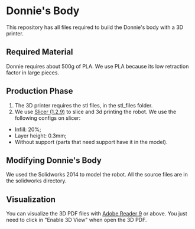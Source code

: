 # Donnie's Body

This repository has all files required to build the Donnie's body with a 3D printer.

## Required Material 

Donnie requires about 500g of PLA. We use PLA because its low retraction factor in large pieces.

## Production Phase

 1. The 3D printer requires the stl files, in the stl_files folder.  
 2. We use [Slicer (1.2.9)](http://slic3r.org/) to slice and 3d printing the robot. We use the following configs on slicer:
   * Infill: 20%; 
   * Layer height: 0.3mm;
   * Without support (parts that need support have it in the model).


## Modifying Donnie's Body

We used the Solidworks 2014 to model the robot. All the source files are in the solidworks directory.  

## Visualization

You can visualize the 3D PDF files with [Adobe Reader 9](http://www.adobe.com/) or above. You just need to click in "Enable 3D View" when open the 3D PDF.

<p align="center">
  <img https://github.com/lsa-pucrs/donnie-assistive-robot-3d/blob/master/screenshot.png>
</p>

